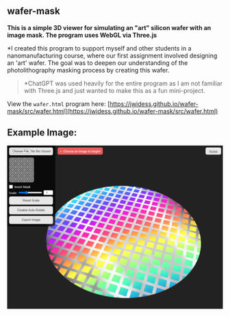 ## wafer-mask

**This is a simple 3D viewer for simulating an "art" silicon wafer with an image mask. The program uses WebGL via Three.js**  

\*I created this program to support myself and other students in a nanomanufacturing course, where our first assignment involved designing an 'art' wafer. The goal was to deepen our understanding of the photolithography masking process by creating this wafer.

> \*ChatGPT was used heavily for the entire program as I am not familiar with Three.js and just wanted to make this as a fun mini-project.

View the `wafer.html` program here: [https://jwidess.github.io/wafer-mask/src/wafer.html](https://jwidess.github.io/wafer-mask/src/wafer.html)

## Example Image:
![Example Image](https://raw.githubusercontent.com/jwidess/wafer-mask/refs/heads/main/example.png)
